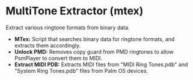 # MultiTone Extractor (mtex)
Extract various ringtone formats from binary data.

- <b>MTex:</b> Script that searches binary data for ringtone formats, and extracts them accordingly.
- <b>Unlock PMD:</b> Removes copy guard from PMD ringtones to allow PsmPlayer to convert them to MIDI.
- <b>Extract MIDI PDB:</b> Extracts MIDI files from "MIDI Ring Tones.pdb" and "System Ring Tones.pdb" files from Palm OS devices.

